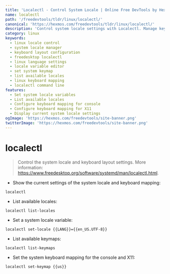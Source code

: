```yaml
---
title: 'Localectl - Control System Locale | Online Free DevTools by Hexmos'
name: localectl
path: '/freedevtools/tldr/linux/localectl/'
canonical: 'https://hexmos.com/freedevtools/tldr/linux/localectl/'
description: 'Control system locale settings with Localectl. Manage keyboard layouts and system languages on Linux. Free online tool, no registration required.'
category: linux
keywords:
  - linux locale control
  - system locale manager
  - keyboard layout configuration
  - freedesktop localectl
  - linux language settings
  - locale variable editor
  - set system keymap
  - list available locales
  - linux keyboard mapping
  - localectl command line
features:
  - Set system locale variables
  - List available locales
  - Configure keyboard mapping for console
  - Configure keyboard mapping for X11
  - Display current system locale settings
ogImage: 'https://hexmos.com/freedevtools/site-banner.png'
twitterImage: 'https://hexmos.com/freedevtools/site-banner.png'
---
```


# localectl

> Control the system locale and keyboard layout settings.
> More information: <https://www.freedesktop.org/software/systemd/man/localectl.html>.

- Show the current settings of the system locale and keyboard mapping:

`localectl`

- List available locales:

`localectl list-locales`

- Set a system locale variable:

`localectl set-locale {{LANG}}={{en_US.UTF-8}}`

- List available keymaps:

`localectl list-keymaps`

- Set the system keyboard mapping for the console and X11:

`localectl set-keymap {{us}}`
